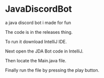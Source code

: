 # JavaDiscordBot
a java discord bot i made for fun

The code is in the releases thing.

To run it download IntelliJ IDE.

Next open the JDA Bot code in IntelliJ.

Then locate the Main.java file.

Finally run the file by pressing the play button.
